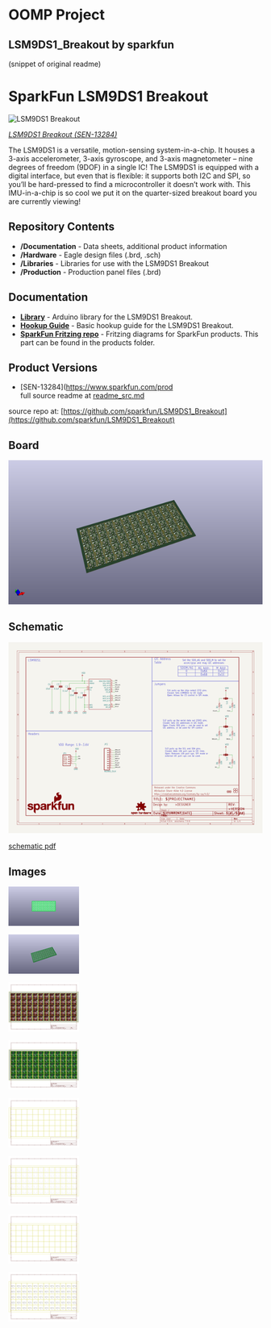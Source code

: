 # OOMP Project  
## LSM9DS1_Breakout  by sparkfun  
  
(snippet of original readme)  
  
SparkFun LSM9DS1 Breakout  
========================================  
  
![LSM9DS1 Breakout](https://cdn.sparkfun.com//assets/parts/1/0/5/3/3/13284-02.jpg)  
  
[*LSM9DS1 Breakout (SEN-13284)*](https://www.sparkfun.com/products/13284)  
  
The LSM9DS1 is a versatile, motion-sensing system-in-a-chip. It houses a 3-axis accelerometer, 3-axis gyroscope, and 3-axis magnetometer – nine degrees of freedom (9DOF) in a single IC! The LSM9DS1 is equipped with a digital interface, but even that is flexible: it supports both I2C and SPI, so you’ll be hard-pressed to find a microcontroller it doesn’t work with. This IMU-in-a-chip is so cool we put it on the quarter-sized breakout board you are currently viewing!  
  
Repository Contents  
-------------------  
  
* **/Documentation** - Data sheets, additional product information  
* **/Hardware** - Eagle design files (.brd, .sch)  
* **/Libraries** - Libraries for use with the LSM9DS1 Breakout  
* **/Production** - Production panel files (.brd)  
  
Documentation  
--------------  
* **[Library](https://github.com/sparkfun/SparkFun_LSM9DS1_Arduino_Library)** - Arduino library for the LSM9DS1 Breakout.  
* **[Hookup Guide](https://learn.sparkfun.com/tutorials/lsm9ds1-breakout-hookup-guide)** - Basic hookup guide for the LSM9DS1 Breakout.  
* **[SparkFun Fritzing repo](https://github.com/sparkfun/Fritzing_Parts)** - Fritzing diagrams for SparkFun products. This part can be found in the products folder.  
  
Product Versions  
----------------  
* [SEN-13284](https://www.sparkfun.com/prod  
  full source readme at [readme_src.md](readme_src.md)  
  
source repo at: [https://github.com/sparkfun/LSM9DS1_Breakout](https://github.com/sparkfun/LSM9DS1_Breakout)  
## Board  
  
[![working_3d.png](working_3d_600.png)](working_3d.png)  
## Schematic  
  
[![working_schematic.png](working_schematic_600.png)](working_schematic.png)  
  
[schematic pdf](working_schematic.pdf)  
## Images  
  
[![working_3D_bottom.png](working_3D_bottom_140.png)](working_3D_bottom.png)  
  
[![working_3D_top.png](working_3D_top_140.png)](working_3D_top.png)  
  
[![working_assembly_page_01.png](working_assembly_page_01_140.png)](working_assembly_page_01.png)  
  
[![working_assembly_page_02.png](working_assembly_page_02_140.png)](working_assembly_page_02.png)  
  
[![working_assembly_page_03.png](working_assembly_page_03_140.png)](working_assembly_page_03.png)  
  
[![working_assembly_page_04.png](working_assembly_page_04_140.png)](working_assembly_page_04.png)  
  
[![working_assembly_page_05.png](working_assembly_page_05_140.png)](working_assembly_page_05.png)  
  
[![working_assembly_page_06.png](working_assembly_page_06_140.png)](working_assembly_page_06.png)  
